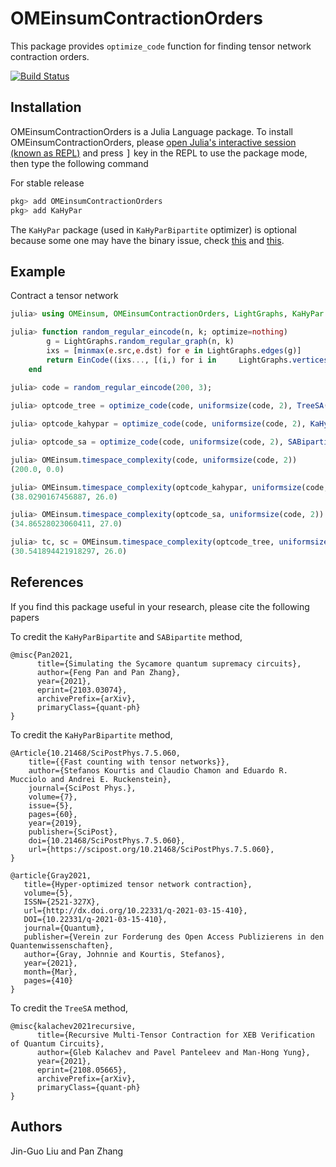 # OMEinsumContractionOrders
This package provides `optimize_code` function for finding tensor network contraction orders.

[![Build Status](https://github.com/TensorBFS/OMEinsumContractionOrders.jl/workflows/CI/badge.svg)](https://github.com/TensorBFS/OMEinsumContractionOrders.jl/actions)

## Installation
<p>
OMEinsumContractionOrders is a Julia Language package. To install OMEinsumContractionOrders,
    please <a href="https://docs.julialang.org/en/v1/manual/getting-started/">open
    Julia's interactive session (known as REPL)</a> and press <kbd>]</kbd> key in the REPL to use the package mode, then type the following command
</p>

For stable release

```julia
pkg> add OMEinsumContractionOrders
pkg> add KaHyPar
```
The `KaHyPar` package (used in `KaHyParBipartite` optimizer) is optional because some one may have the binary issue, check [this](https://github.com/kahypar/KaHyPar.jl/issues/12) and [this](https://github.com/kahypar/KaHyPar.jl/issues/19).

## Example
Contract a tensor network
```julia
julia> using OMEinsum, OMEinsumContractionOrders, LightGraphs, KaHyPar

julia> function random_regular_eincode(n, k; optimize=nothing)
	    g = LightGraphs.random_regular_graph(n, k)
	    ixs = [minmax(e.src,e.dst) for e in LightGraphs.edges(g)]
	    return EinCode((ixs..., [(i,) for i in     LightGraphs.vertices(g)]...), ())
    end
    
julia> code = random_regular_eincode(200, 3);

julia> optcode_tree = optimize_code(code, uniformsize(code, 2), TreeSA(sc_target=28, βs=0.1:0.1:10, ntrials=2, niters=100, sc_weight=3.0));

julia> optcode_kahypar = optimize_code(code, uniformsize(code, 2), KaHyParBipartite(sc_target=30, max_group_size=50));

julia> optcode_sa = optimize_code(code, uniformsize(code, 2), SABipartite(sc_target=30, max_group_size=50));

julia> OMEinsum.timespace_complexity(code, uniformsize(code, 2))
(200.0, 0.0)

julia> OMEinsum.timespace_complexity(optcode_kahypar, uniformsize(code, 2))
(38.0290167456887, 26.0)

julia> OMEinsum.timespace_complexity(optcode_sa, uniformsize(code, 2))
(34.86528023060411, 27.0)

julia> tc, sc = OMEinsum.timespace_complexity(optcode_tree, uniformsize(code, 2))
(30.541894421918297, 26.0)
```

## References

If you find this package useful in your research, please cite the following papers

To credit the `KaHyParBipartite` and `SABipartite` method,
```
@misc{Pan2021,
      title={Simulating the Sycamore quantum supremacy circuits}, 
      author={Feng Pan and Pan Zhang},
      year={2021},
      eprint={2103.03074},
      archivePrefix={arXiv},
      primaryClass={quant-ph}
}
```

To credit the `KaHyParBipartite` method,
```
@Article{10.21468/SciPostPhys.7.5.060,
	title={{Fast counting with tensor networks}},
	author={Stefanos Kourtis and Claudio Chamon and Eduardo R. Mucciolo and Andrei E. Ruckenstein},
	journal={SciPost Phys.},
	volume={7},
	issue={5},
	pages={60},
	year={2019},
	publisher={SciPost},
	doi={10.21468/SciPostPhys.7.5.060},
	url={https://scipost.org/10.21468/SciPostPhys.7.5.060},
}
```

```
@article{Gray2021,
   title={Hyper-optimized tensor network contraction},
   volume={5},
   ISSN={2521-327X},
   url={http://dx.doi.org/10.22331/q-2021-03-15-410},
   DOI={10.22331/q-2021-03-15-410},
   journal={Quantum},
   publisher={Verein zur Forderung des Open Access Publizierens in den Quantenwissenschaften},
   author={Gray, Johnnie and Kourtis, Stefanos},
   year={2021},
   month={Mar},
   pages={410}
}
```

To credit the `TreeSA` method,
```
@misc{kalachev2021recursive,
      title={Recursive Multi-Tensor Contraction for XEB Verification of Quantum Circuits}, 
      author={Gleb Kalachev and Pavel Panteleev and Man-Hong Yung},
      year={2021},
      eprint={2108.05665},
      archivePrefix={arXiv},
      primaryClass={quant-ph}
}
```

## Authors
Jin-Guo Liu and Pan Zhang
